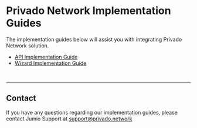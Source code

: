 #  Privado Network Implementation Guides

The implementation guides below will assist you with integrating Privado Network solution.

- [API Implementation Guide](API.md)
- [Wizard Implementation Guide](WIZARD.md)

<br>

---
## Contact

If you have any questions regarding our implementation guides, please contact Jumio Support at [support@privado.network](mailto://support@privado.network)


